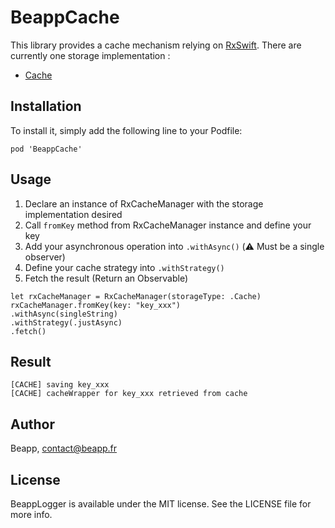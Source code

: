 # BeappCache

This library provides a cache mechanism relying on [RxSwift](https://github.com/ReactiveX/RxSwift).
There are currently one storage implementation :

* [Cache](https://github.com/hyperoslo/Cache)

## Installation

To install it, simply add the following line to your Podfile:

```
pod 'BeappCache'
```

## Usage

1. Declare an instance of RxCacheManager with the storage implementation desired
2. Call `fromKey` method from RxCacheManager instance and define your key
3. Add your asynchronous operation into  `.withAsync()`  (⚠️ Must be a single observer)
4. Define your cache strategy into `.withStrategy()`
5. Fetch the result (Return an Observable)

```
let rxCacheManager = RxCacheManager(storageType: .Cache)
rxCacheManager.fromKey(key: "key_xxx")
.withAsync(singleString)
.withStrategy(.justAsync)
.fetch()
```

## Result

```
[CACHE] saving key_xxx
[CACHE] cacheWrapper for key_xxx retrieved from cache
```

## Author

Beapp, contact@beapp.fr

## License

BeappLogger is available under the MIT license. See the LICENSE file for more info.
